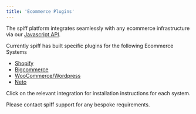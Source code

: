 ```yaml
---
title: 'Ecommerce Plugins'
---
```


The spiff platform integrates seamlessly with any ecommerce infrastructure via our [Javascript API](https://help.spiff.com.au/developer/javascript-api).  

Currently spiff has built specific plugins for the following Ecommerce Systems 

* [Shopify](https://help.spiff.com.au/integrations/shopify) 
* [Bigcommerce](https://help.spiff.com.au/integrations/bigcommerce-plugin)
* [WooCommerce/Wordpress](https://help.spiff.com.au/integrations/wordpress)
* [Neto](https://help.spiff.com.au/integrations/neto-plugin)

Click on the relevant integration for installation instructions for each system. 

Please contact spiff support for any bespoke requirements. 